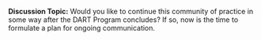 **Discussion Topic:** Would you like to continue this community of practice in some way after the DART Program concludes? If so, now is the time to formulate a plan for ongoing communication.
